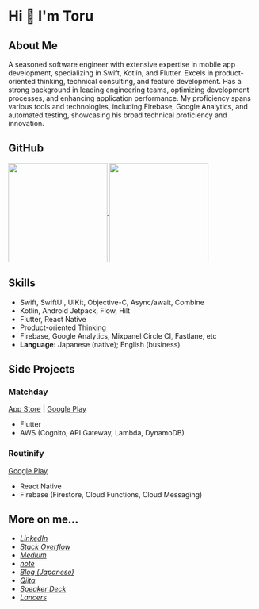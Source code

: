 # Hi 👋 I'm Toru

## About Me 

A seasoned software engineer with extensive expertise in mobile app development, specializing in Swift, Kotlin, and Flutter. Excels in product-oriented thinking, technical consulting, and feature development. Has a strong background in leading engineering teams, optimizing development processes, and enhancing application performance. My proficiency spans various tools and technologies, including Firebase, Google Analytics, and automated testing, showcasing his broad technical proficiency and innovation. 

## GitHub

<a href="https://github.com/anuraghazra/github-readme-stats">
  <img height=200 align="center" src="https://github-readme-stats.vercel.app/api?username=torufuruya&include_all_commits=true&count_private=true&rank_icon=github&show_icons=true&theme=transparent&show=prs_merged_percentage" />
</a>
<a href="https://github.com/anuraghazra/convoychat">
  <img height=200 align="center" src="https://github-readme-stats.vercel.app/api/top-langs?username=torufuruya&layout=compact&theme=transparent&langs_count=8&card_width=320" />
</a>

## Skills

- Swift, SwiftUI, UIKit, Objective-C, Async/await, Combine
- Kotlin, Android Jetpack, Flow, Hilt
- Flutter, React Native
- Product-oriented Thinking
- Firebase, Google Analytics, Mixpanel Circle CI, Fastlane, etc
- **Language:** Japanese (native); English (business)

## Side Projects

### Matchday

[App Store](https://apps.apple.com/us/app/matchday-football-calendar/id6504959198) | [Google Play](https://play.google.com/store/apps/details?id=com.torufuruya.matchda)

- Flutter
- AWS (Cognito, API Gateway, Lambda, DynamoDB)

### Routinify

[Google Play](https://play.google.com/store/apps/details?id=com.torufuruya.routinify)

- React Native
- Firebase (Firestore, Cloud Functions, Cloud Messaging)

## More on me...

- [_LinkedIn_](https://linkedin.com/in/toru-furuya)
- [_Stack Overflow_](https://stackoverflow.com/users/4834226/toru?tab=profile)
- [_Medium_](https://medium.com/@toru_furuya)
- [_note_](https://note.com/yatt0825)
- [_Blog (Japanese)_](http://tofucodes.hatenablog.jp/archive)
- [_Qiita_](https://qiita.com/torufuruya@github)
- [_Speaker Deck_](https://speakerdeck.com/torufuruya)
- [_Lancers_](https://www.lancers.jp/profile/tofucodes)
